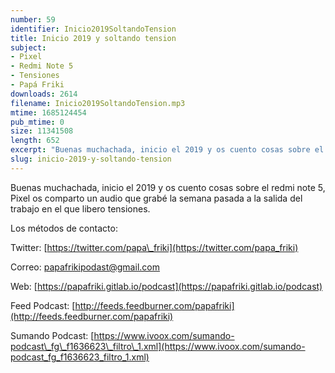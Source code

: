 ```yaml
---
number: 59
identifier: Inicio2019SoltandoTension
title: Inicio 2019 y soltando tension
subject:
- Pixel
- Redmi Note 5
- Tensiones
- Papá Friki
downloads: 2614
filename: Inicio2019SoltandoTension.mp3
mtime: 1685124454
pub_mtime: 0
size: 11341508
length: 652
excerpt: "Buenas muchachada, inicio el 2019 y os cuento cosas sobre el redmi note 5, Pixel os comparto un audio que grabé la semana pasada a la salida del trabajo en el que libero tensiones.\n\nLos métodos de contacto:  \n\nTwitter: [https://twitter.com/papa\\_friki](https://twitter.com/papa_friki)\n\nCorreo: [papafrikipodast@gmail.com](https://archive.org/details/papafrikipodast@gmail.com)\n\nWeb: [https://papafriki.gitlab.io/podcast](https://papafriki.gitlab.io/podcast)\n\nFeed Podcast: [http://feeds.feedburner.com/papafriki](http://feeds.feedburner.com/papafriki)\n\nSumando Podcast: [https://www.ivoox.com/sumando-podcast\\_fg\\_f1636623\\_filtro\\_1.xml](https://www.ivoox.com/sumando-podcast_fg_f1636623_filtro_1.xml)"
slug: inicio-2019-y-soltando-tension
---
```

Buenas muchachada, inicio el 2019 y os cuento cosas sobre el redmi note 5, Pixel os comparto un audio que grabé la semana pasada a la salida del trabajo en el que libero tensiones.

Los métodos de contacto:

Twitter: [https://twitter.com/papa\_friki](https://twitter.com/papa_friki)

Correo: [papafrikipodast@gmail.com](https://archive.org/details/papafrikipodast@gmail.com)

Web: [https://papafriki.gitlab.io/podcast](https://papafriki.gitlab.io/podcast)

Feed Podcast: [http://feeds.feedburner.com/papafriki](http://feeds.feedburner.com/papafriki)

Sumando Podcast: [https://www.ivoox.com/sumando-podcast\_fg\_f1636623\_filtro\_1.xml](https://www.ivoox.com/sumando-podcast_fg_f1636623_filtro_1.xml)